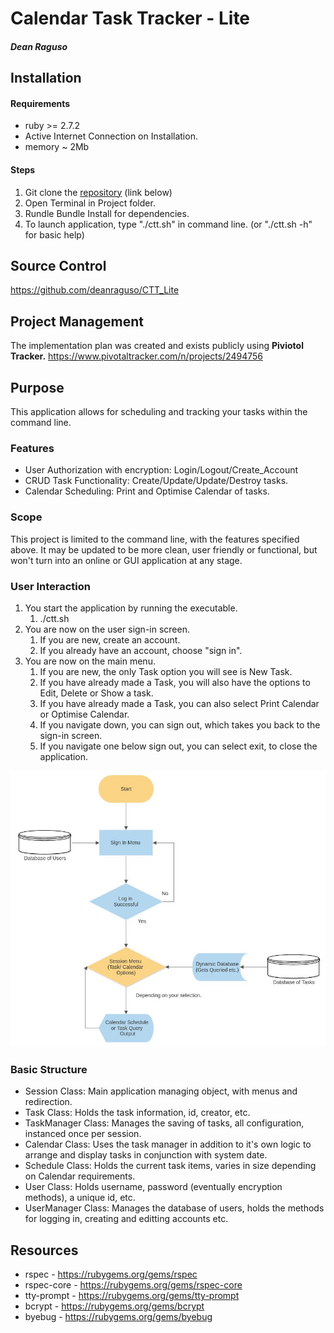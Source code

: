 # Calendar Task Tracker - Lite
#### <em>Dean Raguso</em>

## Installation
#### Requirements
- ruby >= 2.7.2
- Active Internet Connection on Installation.
- memory ~ 2Mb
 
#### Steps
1. Git clone the <a href="https://github.com/deanraguso/CTT_Lite">repository</a> (link below)
2. Open Terminal in Project folder.
3. Rundle Bundle Install for dependencies.
4. To launch application, type "./ctt.sh" in command line. (or "./ctt.sh -h" for basic help)

## Source Control
https://github.com/deanraguso/CTT_Lite

## Project Management
The implementation plan was created and exists publicly using <b>Piviotol Tracker.</b>
https://www.pivotaltracker.com/n/projects/2494756

## Purpose
This application allows for scheduling and tracking your tasks within the command line.

### Features
- User Authorization with encryption: Login/Logout/Create_Account
- CRUD Task Functionality: Create/Update/Update/Destroy tasks.
- Calendar Scheduling: Print and Optimise Calendar of tasks.

### Scope
This project is limited to the command line, with the features specified above. It may be updated to be more clean, user friendly or functional, but won't turn into an online or GUI application at any stage.

### User Interaction
1. You start the application by running the executable.
   1. ./ctt.sh
2. You are now on the user sign-in screen.
   1. If you are new, create an account.
   2. If you already have an account, choose "sign in".
3. You are now on the main menu.
   1. If you are new, the only Task option you will see is New Task.
   2. If you have already made a Task, you will also have the options to Edit, Delete or Show a task.
   3. If you have already made a Task, you can also select Print Calendar or Optimise Calendar.
   4. If you navigate down, you can sign out, which takes you back to the sign-in screen.
   5. If you navigate one below sign out, you can select exit, to close the application.

<img src="/docs/Flowchart.jpg">

### Basic Structure
- Session Class: Main application managing object, with menus and redirection.
- Task Class: Holds the task information, id, creator, etc.
- TaskManager Class: Manages the saving of tasks, all configuration, instanced once per session.
- Calendar Class: Uses the task manager in addition to it's own logic to arrange and display tasks in conjunction with system date.
- Schedule Class: Holds the current task items, varies in size depending on Calendar requirements.
- User Class: Holds username, password (eventually encryption methods), a unique id, etc.
- UserManager Class: Manages the database of users, holds the methods for logging in, creating and editting accounts etc.

## Resources
- rspec - https://rubygems.org/gems/rspec
- rspec-core - https://rubygems.org/gems/rspec-core
- tty-prompt - https://rubygems.org/gems/tty-prompt
- bcrypt - https://rubygems.org/gems/bcrypt
- byebug - https://rubygems.org/gems/byebug
